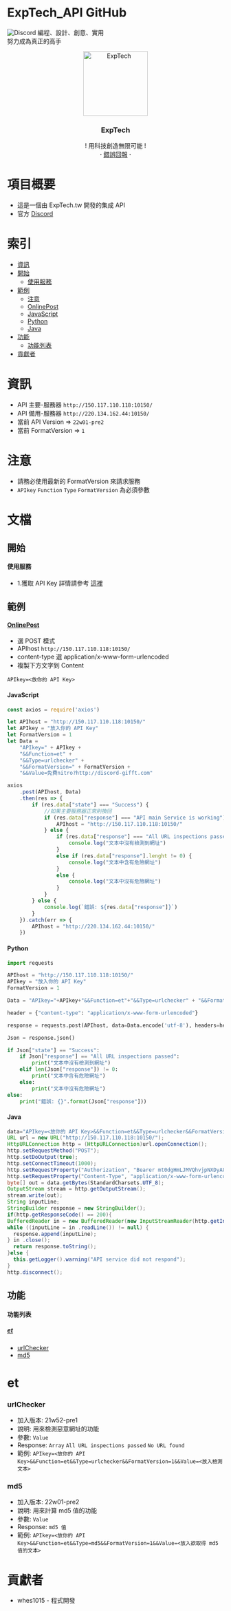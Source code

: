 # ExpTech_API GitHub
<img alt="Discord" src="https://img.shields.io/discord/857181425908318218">
編程、設計、創意、實用
<br>
努力成為真正的高手
<br />
<p align="center">
  <a href="https://github.com/ExpTech-tw/Example/">
    <img src="image/ExpTech.png" alt="ExpTech" width="150" height="150">
  </a>
  <h3 align="center">ExpTech</h3>
  <p align="center">
    ! 用科技創造無限可能 !
    <br />
    ·
    <a href="https://github.com/ExpTech-tw/Example/issues">錯誤回報</a>
    ·
  </p>
</p>

# 項目概要
* 這是一個由 ExpTech.tw 開發的集成 API
* 官方 [Discord](https://discord.gg/rkPu3msUf3)

# 索引
- [資訊](#資訊)
- [開始](#開始)
  - [使用服務](#使用服務)
- [範例](#範例)
  - [注意](#注意)
  - [OnlinePost](#OnlinePost)
  - [JavaScript](#JavaScript)
  - [Python](#Python)
  - [Java](#Java)
- [功能](#功能)
  - [功能列表](#功能列表)
- [貢獻者](#貢獻者)

# 資訊
- API 主要-服務器 ```http://150.117.110.118:10150/```
- API 備用-服務器 ```http://220.134.162.44:10150/```
- 當前 API Version => ```22w01-pre2```
- 當前 FormatVersion => ```1```

# 注意
- 請務必使用最新的 FormatVersion 來請求服務
- ```APIkey``` ```Function``` ```Type``` ```FormatVersion``` 為必須參數

# 文檔
## 開始
#### 使用服務
* 1.獲取 API Key 詳情請參考 [這裡](https://github.com/ExpTechTW/ExpTech_Discord_Bot)

## 範例
#### [OnlinePost](https://reqbin.com/)
- 選 POST 模式
- APIhost 
```http://150.117.110.118:10150/```
- content-type 選 application/x-www-form-urlencoded
- 複製下方文字到 Content
```
APIkey=<放你的 API Key>
```

#### JavaScript
```javascript
const axios = require('axios')

let APIhost = "http://150.117.110.118:10150/"
let APIkey = "放入你的 API Key"
let FormatVersion = 1
let Data =
    "APIkey=" + APIkey +
    "&&Function=et" +
    "&&Type=urlchecker" +
    "&&FormatVersion=" + FormatVersion +
    "&&Value=免費nitro?http://discord-gifft.com"

axios
    .post(APIhost, Data)
    .then(res => {
        if (res.data["state"] === "Success") {
            //如果主要服務器正常則換回
            if (res.data["response"] === "API main Service is working") {
                APIhost = "http://150.117.110.118:10150/"
            } else {
                if (res.data["response"] === "All URL inspections passed") {
                    console.log("文本中沒有檢測到網址")
                }
                else if (res.data["response"].lenght != 0) {
                    console.log("文本中含有危險網址")
                }
                else {
                    console.log("文本中沒有危險網址")
                }
            }
        } else {
            console.log(`錯誤: ${res.data["response"]}`)
        }
    }).catch(err => {
        APIhost = "http://220.134.162.44:10150/"
    })
```

#### Python
```python
import requests

APIhost = "http://150.117.110.118:10150/"
APIkey = "放入你的 API Key"
FormatVersion = 1

Data = "APIkey="+APIkey+"&&Function=et"+"&&Type=urlchecker" + "&&FormatVersion=" + FormatVersion + "&&Value=免費nitro?http://discord-gifft.com"

header = {"content-type": "application/x-www-form-urlencoded"}

response = requests.post(APIhost, data=Data.encode('utf-8'), headers=header, verify=False)

Json = response.json()

if Json["state"] == "Success":
    if Json["response"] == "All URL inspections passed":
        print("文本中沒有檢測到網址")
    elif len(Json["response"]) != 0:
        print("文本中含有危險網址")
    else:
        print("文本中沒有危險網址")
else:
    print("錯誤: {}".format(Json["response"]))

```

#### Java
```java
data="APIkey=<放你的 API Key>&&Function=et&&Type=urlchecker&&FormatVersion=1&&Value=免費nitro?http://discord-gifft.com"
URL url = new URL("http://150.117.110.118:10150/");
HttpURLConnection http = (HttpURLConnection)url.openConnection();
http.setRequestMethod("POST");
http.setDoOutput(true);
http.setConnectTimeout(1000);
http.setRequestProperty("Authorization", "Bearer mt0dgHmLJMVQhvjpNXDyA83vA_PxH23Y");
http.setRequestProperty("Content-Type", "application/x-www-form-urlencoded");
byte[] out = data.getBytes(StandardCharsets.UTF_8);
OutputStream stream = http.getOutputStream();
stream.write(out);
String inputLine;
StringBuilder response = new StringBuilder();
if(http.getResponseCode() == 200){
BufferedReader in = new BufferedReader(new InputStreamReader(http.getInputStream()));
while ((inputLine = in .readLine()) != null) {
  response.append(inputLine);
} in .close();
  return response.toString();
}else {
  this.getLogger().warning("API service did not respond");
}
http.disconnect();
```

## 功能
#### 功能列表
##### [et](#et)
- [urlChecker](#urlchecker)
- [md5](#md5)

# et
### urlChecker
- 加入版本: 21w52-pre1
- 說明: 用來檢測惡意網址的功能
- 參數: ```Value```
- Response: ```Array``` ```All URL inspections passed``` ```No URL found```
- 範例: ```APIkey=<放你的 API Key>&&Function=et&&Type=urlchecker&&FormatVersion=1&&Value=<放入檢測文本>```

### md5
- 加入版本: 22w01-pre2
- 說明: 用來計算 md5 值的功能
- 參數: ```Value```
- Response: ```md5 值```
- 範例: ```APIkey=<放你的 API Key>&&Function=et&&Type=md5&&FormatVersion=1&&Value=<放入欲取得 md5 值的文本>```

# 貢獻者
* whes1015 - 程式開發
